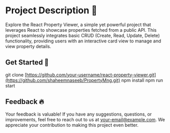 
  # Project Description 📝  
  Explore the React Property Viewer, a simple yet powerful project that leverages React to showcase properties fetched from a public API. This project seamlessly integrates basic CRUD        (Create, Read, Update, Delete) functionality, providing users with an interactive card view to manage and view property details.
  
  ## Get Started 🚀  
  git clone [https://github.com/your-username/react-property-viewer.git](https://github.com/shaheemnaseeb/PropertyMng.git)
  npm install
  npm run start
  
  ## Feedback 🔥  
  Your feedback is valuable! If you have any suggestions, questions, or improvements, feel free to reach out to us at your-email@example.com. We appreciate your contribution to making this   project even better.

  
